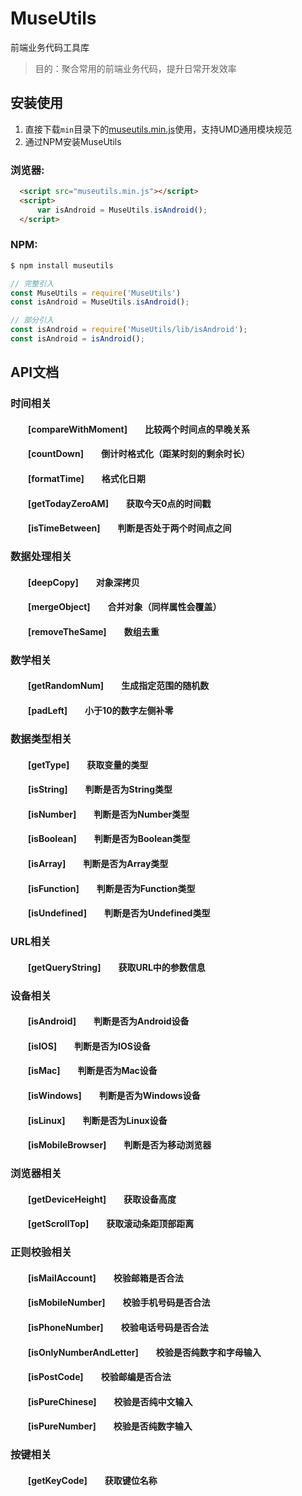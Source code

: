 # MuseUtils
前端业务代码工具库

> 目的：聚合常用的前端业务代码，提升日常开发效率

## 安装使用

1. 直接下载`min`目录下的[museutils.min.js](https://github.com/ryanism37/MuseUtils/blob/master/min/museutils.min.js)使用，支持UMD通用模块规范  
2. 通过NPM安装MuseUtils

### 浏览器:
``` html
  <script src="museutils.min.js"></script>
  <script>
      var isAndroid = MuseUtils.isAndroid();
  </script>
```

### NPM:
``` bash
$ npm install museutils
```

``` javascript
// 完整引入
const MuseUtils = require('MuseUtils')
const isAndroid = MuseUtils.isAndroid();

// 部分引入
const isAndroid = require('MuseUtils/lib/isAndroid');
const isAndroid = isAndroid();
```

## API文档

### 时间相关  
#### &emsp;&emsp;[compareWithMoment]&emsp;&emsp;比较两个时间点的早晚关系
#### &emsp;&emsp;[countDown]&emsp;&emsp;倒计时格式化（距某时刻的剩余时长）
#### &emsp;&emsp;[formatTime]&emsp;&emsp;格式化日期
#### &emsp;&emsp;[getTodayZeroAM]&emsp;&emsp;获取今天0点的时间戳
#### &emsp;&emsp;[isTimeBetween]&emsp;&emsp;判断是否处于两个时间点之间

### 数据处理相关  
#### &emsp;&emsp;[deepCopy]&emsp;&emsp;对象深拷贝
#### &emsp;&emsp;[mergeObject]&emsp;&emsp;合并对象（同样属性会覆盖）
#### &emsp;&emsp;[removeTheSame]&emsp;&emsp;数组去重

### 数学相关  
#### &emsp;&emsp;[getRandomNum]&emsp;&emsp;生成指定范围的随机数
#### &emsp;&emsp;[padLeft]&emsp;&emsp;小于10的数字左侧补零

### 数据类型相关  
#### &emsp;&emsp;[getType]&emsp;&emsp;获取变量的类型
#### &emsp;&emsp;[isString]&emsp;&emsp;判断是否为String类型
#### &emsp;&emsp;[isNumber]&emsp;&emsp;判断是否为Number类型
#### &emsp;&emsp;[isBoolean]&emsp;&emsp;判断是否为Boolean类型
#### &emsp;&emsp;[isArray]&emsp;&emsp;判断是否为Array类型
#### &emsp;&emsp;[isFunction]&emsp;&emsp;判断是否为Function类型
#### &emsp;&emsp;[isUndefined]&emsp;&emsp;判断是否为Undefined类型

### URL相关  
#### &emsp;&emsp;[getQueryString]&emsp;&emsp;获取URL中的参数信息

### 设备相关  
#### &emsp;&emsp;[isAndroid]&emsp;&emsp;判断是否为Android设备
#### &emsp;&emsp;[isIOS]&emsp;&emsp;判断是否为IOS设备
#### &emsp;&emsp;[isMac]&emsp;&emsp;判断是否为Mac设备
#### &emsp;&emsp;[isWindows]&emsp;&emsp;判断是否为Windows设备
#### &emsp;&emsp;[isLinux]&emsp;&emsp;判断是否为Linux设备
#### &emsp;&emsp;[isMobileBrowser]&emsp;&emsp;判断是否为移动浏览器

### 浏览器相关  
#### &emsp;&emsp;[getDeviceHeight]&emsp;&emsp;获取设备高度
#### &emsp;&emsp;[getScrollTop]&emsp;&emsp;获取滚动条距顶部距离

### 正则校验相关  
#### &emsp;&emsp;[isMailAccount]&emsp;&emsp;校验邮箱是否合法
#### &emsp;&emsp;[isMobileNumber]&emsp;&emsp;校验手机号码是否合法
#### &emsp;&emsp;[isPhoneNumber]&emsp;&emsp;校验电话号码是否合法
#### &emsp;&emsp;[isOnlyNumberAndLetter]&emsp;&emsp;校验是否纯数字和字母输入
#### &emsp;&emsp;[isPostCode]&emsp;&emsp;校验邮编是否合法
#### &emsp;&emsp;[isPureChinese]&emsp;&emsp;校验是否纯中文输入
#### &emsp;&emsp;[isPureNumber]&emsp;&emsp;校验是否纯数字输入

### 按键相关  
#### &emsp;&emsp;[getKeyCode]&emsp;&emsp;获取键位名称
    
